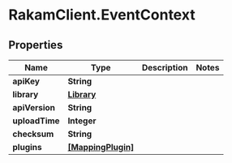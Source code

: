 # RakamClient.EventContext

## Properties
Name | Type | Description | Notes
------------ | ------------- | ------------- | -------------
**apiKey** | **String** |  | 
**library** | [**Library**](Library.md) |  | 
**apiVersion** | **String** |  | 
**uploadTime** | **Integer** |  | 
**checksum** | **String** |  | 
**plugins** | [**[MappingPlugin]**](MappingPlugin.md) |  | 


